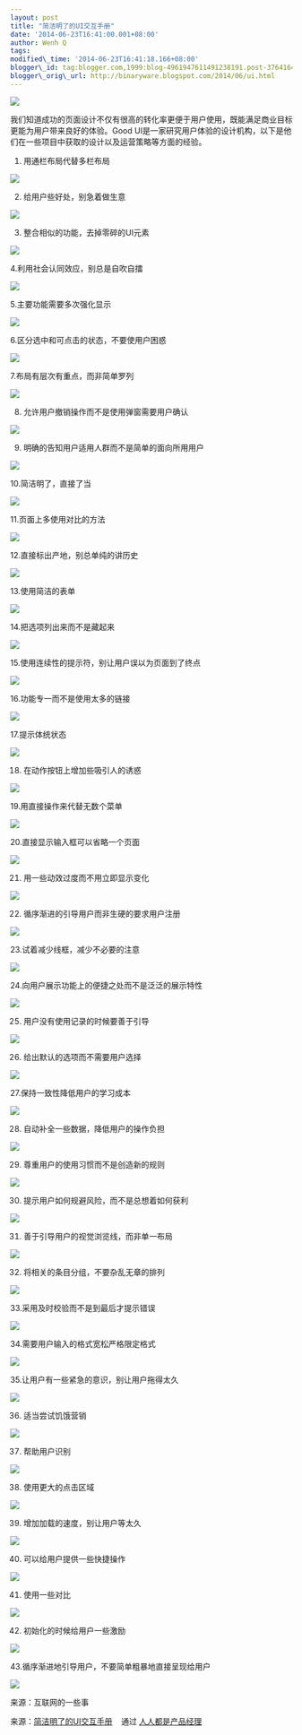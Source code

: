 ```yaml
--- 
layout: post 
title: "简洁明了的UI交互手册" 
date: '2014-06-23T16:41:00.001+08:00' 
author: Wenh Q
tags:
modified\_time: '2014-06-23T16:41:18.166+08:00' 
blogger\_id: tag:blogger.com,1999:blog-4961947611491238191.post-3764164967154843404
blogger\_orig\_url: http://binaryware.blogspot.com/2014/06/ui.html
---
```


![](https://images-blogger-opensocial.googleusercontent.com/gadgets/proxy?url=http%3A%2F%2Fimage.woshipm.com%2Fwp-files%2F2014%2F06%2Fc8fa5f0914c2de7abacda806d6ba4626.png&container=blogger&gadget=a&rewriteMime=image%2F*)



我们知道成功的页面设计不仅有很高的转化率更便于用户使用，既能满足商业目标更能为用户带来良好的体验。Good
UI是一家研究用户体验的设计机构，以下是他们在一些项目中获取的设计以及运营策略等方面的经验。



1. 用通栏布局代替多栏布局



![](https://images-blogger-opensocial.googleusercontent.com/gadgets/proxy?url=http%3A%2F%2Fimage.woshipm.com%2Fwp-files%2F2014%2F06%2F2b452be74b54a39aa80c21f228bc98dc.jpg&container=blogger&gadget=a&rewriteMime=image%2F*)



2. 给用户些好处，别急着做生意



![](https://images-blogger-opensocial.googleusercontent.com/gadgets/proxy?url=http%3A%2F%2Fimage.woshipm.com%2Fwp-files%2F2014%2F06%2F3b76b52e777c4371a96bb02af2e73ae2.jpg&container=blogger&gadget=a&rewriteMime=image%2F*)



3. 整合相似的功能，去掉零碎的UI元素



![](https://images-blogger-opensocial.googleusercontent.com/gadgets/proxy?url=http%3A%2F%2Fimage.woshipm.com%2Fwp-files%2F2014%2F06%2F040eff1f47c920e7857113834e54db34.jpg&container=blogger&gadget=a&rewriteMime=image%2F*)



4.利用社会认同效应，别总是自吹自擂



![](https://images-blogger-opensocial.googleusercontent.com/gadgets/proxy?url=http%3A%2F%2Fimage.woshipm.com%2Fwp-files%2F2014%2F06%2F53c1a3e5055f0a0a138b4ede183f7545.jpg&container=blogger&gadget=a&rewriteMime=image%2F*)



5.主要功能需要多次强化显示



![](https://images-blogger-opensocial.googleusercontent.com/gadgets/proxy?url=http%3A%2F%2Fimage.woshipm.com%2Fwp-files%2F2014%2F06%2Fea94b01881eef7f372f61024f0468ac9.jpg&container=blogger&gadget=a&rewriteMime=image%2F*)



6.区分选中和可点击的状态，不要使用户困惑



![](https://images-blogger-opensocial.googleusercontent.com/gadgets/proxy?url=http%3A%2F%2Fimage.woshipm.com%2Fwp-files%2F2014%2F06%2F6b7980f9bb1e12b7f9492455a11485ab.jpg&container=blogger&gadget=a&rewriteMime=image%2F*)



7.布局有层次有重点，而非简单罗列



![](https://images-blogger-opensocial.googleusercontent.com/gadgets/proxy?url=http%3A%2F%2Fimage.woshipm.com%2Fwp-files%2F2014%2F06%2F25ee233ca250897dd4a2f24ced538adc.jpg&container=blogger&gadget=a&rewriteMime=image%2F*)



8. 允许用户撤销操作而不是使用弹窗需要用户确认



![](https://images-blogger-opensocial.googleusercontent.com/gadgets/proxy?url=http%3A%2F%2Fimage.woshipm.com%2Fwp-files%2F2014%2F06%2Fbb01cb7b0608e6adf9b8a98e588938ae.jpg&container=blogger&gadget=a&rewriteMime=image%2F*)



9. 明确的告知用户适用人群而不是简单的面向所用用户



![](https://images-blogger-opensocial.googleusercontent.com/gadgets/proxy?url=http%3A%2F%2Fimage.woshipm.com%2Fwp-files%2F2014%2F06%2F99a450654d6ccb9044b9f415341c5bf3.jpg&container=blogger&gadget=a&rewriteMime=image%2F*)



10.简洁明了，直接了当



![](https://images-blogger-opensocial.googleusercontent.com/gadgets/proxy?url=http%3A%2F%2Fimage.woshipm.com%2Fwp-files%2F2014%2F06%2F3ecc5c575c592bce80bc3454c983184c.jpg&container=blogger&gadget=a&rewriteMime=image%2F*)



11.页面上多使用对比的方法



![](https://images-blogger-opensocial.googleusercontent.com/gadgets/proxy?url=http%3A%2F%2Fimage.woshipm.com%2Fwp-files%2F2014%2F06%2Fc7cd42129b4cbbc6dd982fb9a6e06f46.jpg&container=blogger&gadget=a&rewriteMime=image%2F*)



12.直接标出产地，别总单纯的讲历史



![](https://images-blogger-opensocial.googleusercontent.com/gadgets/proxy?url=http%3A%2F%2Fimage.woshipm.com%2Fwp-files%2F2014%2F06%2Fc000e13360dee89a7d129471b78d6974.jpg&container=blogger&gadget=a&rewriteMime=image%2F*)



13.使用简洁的表单



![](https://images-blogger-opensocial.googleusercontent.com/gadgets/proxy?url=http%3A%2F%2Fimage.woshipm.com%2Fwp-files%2F2014%2F06%2F80b843f29d02ea2ee93d99fa6068ba92.jpg&container=blogger&gadget=a&rewriteMime=image%2F*)



14.把选项列出来而不是藏起来



![](https://images-blogger-opensocial.googleusercontent.com/gadgets/proxy?url=http%3A%2F%2Fimage.woshipm.com%2Fwp-files%2F2014%2F06%2Fac1c619505cb545ef976c46454547445.jpg&container=blogger&gadget=a&rewriteMime=image%2F*)



15.使用连续性的提示符，别让用户误以为页面到了终点



![](https://images-blogger-opensocial.googleusercontent.com/gadgets/proxy?url=http%3A%2F%2Fimage.woshipm.com%2Fwp-files%2F2014%2F06%2Fe762754781acb1d2d5a458ecaa01a548.jpg&container=blogger&gadget=a&rewriteMime=image%2F*)



16.功能专一而不是使用太多的链接



![](https://images-blogger-opensocial.googleusercontent.com/gadgets/proxy?url=http%3A%2F%2Fimage.woshipm.com%2Fwp-files%2F2014%2F06%2F4f472c54861c5b449a8af59133931270.jpg&container=blogger&gadget=a&rewriteMime=image%2F*)



17.提示体统状态



![](https://images-blogger-opensocial.googleusercontent.com/gadgets/proxy?url=http%3A%2F%2Fimage.woshipm.com%2Fwp-files%2F2014%2F06%2F7f8ed54044bc7e9112dae557c8b97e4d.jpg&container=blogger&gadget=a&rewriteMime=image%2F*)



18. 在动作按钮上增加些吸引人的诱惑



![](https://images-blogger-opensocial.googleusercontent.com/gadgets/proxy?url=http%3A%2F%2Fimage.woshipm.com%2Fwp-files%2F2014%2F06%2Faa6cefde6f6a9994b7452a1f77542dc8.jpg&container=blogger&gadget=a&rewriteMime=image%2F*)



19.用直接操作来代替无数个菜单



![](https://images-blogger-opensocial.googleusercontent.com/gadgets/proxy?url=http%3A%2F%2Fimage.woshipm.com%2Fwp-files%2F2014%2F06%2F08a85ffb24a136b5d4dcdbf93d7f4178.jpg&container=blogger&gadget=a&rewriteMime=image%2F*)



20.直接显示输入框可以省略一个页面



![](https://images-blogger-opensocial.googleusercontent.com/gadgets/proxy?url=http%3A%2F%2Fimage.woshipm.com%2Fwp-files%2F2014%2F06%2Fb9733af47ccf5aba1cbb65dc2417601d.jpg&container=blogger&gadget=a&rewriteMime=image%2F*)



21. 用一些动效过度而不用立即显示变化



![](https://images-blogger-opensocial.googleusercontent.com/gadgets/proxy?url=http%3A%2F%2Fimage.woshipm.com%2Fwp-files%2F2014%2F06%2F654ace48de3b0e16497bdf75554a0583.jpg&container=blogger&gadget=a&rewriteMime=image%2F*)



22. 循序渐进的引导用户而非生硬的要求用户注册



![](https://images-blogger-opensocial.googleusercontent.com/gadgets/proxy?url=http%3A%2F%2Fimage.woshipm.com%2Fwp-files%2F2014%2F06%2Fbb114b3dfe4cfe0abb0b0b0da75c100e.jpg&container=blogger&gadget=a&rewriteMime=image%2F*)



23.试着减少线框，减少不必要的注意



![](https://images-blogger-opensocial.googleusercontent.com/gadgets/proxy?url=http%3A%2F%2Fimage.woshipm.com%2Fwp-files%2F2014%2F06%2Fd802a120814de500a55d6ba08f5af60a.jpg&container=blogger&gadget=a&rewriteMime=image%2F*)



24.向用户展示功能上的便捷之处而不是泛泛的展示特性



![](https://images-blogger-opensocial.googleusercontent.com/gadgets/proxy?url=http%3A%2F%2Fimage.woshipm.com%2Fwp-files%2F2014%2F06%2Fc245563240d2b6d596773f3c68300ecc.jpg&container=blogger&gadget=a&rewriteMime=image%2F*)



25. 用户没有使用记录的时候要善于引导



![](https://images-blogger-opensocial.googleusercontent.com/gadgets/proxy?url=http%3A%2F%2Fimage.woshipm.com%2Fwp-files%2F2014%2F06%2F5b09b62ae87461886de7675efb2703c8.jpg&container=blogger&gadget=a&rewriteMime=image%2F*)



26. 给出默认的选项而不需要用户选择



![](https://images-blogger-opensocial.googleusercontent.com/gadgets/proxy?url=http%3A%2F%2Fimage.woshipm.com%2Fwp-files%2F2014%2F06%2F79477d0f23498450644f3dd4a05303fc.jpg&container=blogger&gadget=a&rewriteMime=image%2F*)



27.保持一致性降低用户的学习成本



![](https://images-blogger-opensocial.googleusercontent.com/gadgets/proxy?url=http%3A%2F%2Fimage.woshipm.com%2Fwp-files%2F2014%2F06%2Fef61ad329746b46ed364570235263ada.jpg&container=blogger&gadget=a&rewriteMime=image%2F*)



28. 自动补全一些数据，降低用户的操作负担



![](https://images-blogger-opensocial.googleusercontent.com/gadgets/proxy?url=http%3A%2F%2Fimage.woshipm.com%2Fwp-files%2F2014%2F06%2F9c41a17cda80105e41421e5fd7c5ef8b.jpg&container=blogger&gadget=a&rewriteMime=image%2F*)



29. 尊重用户的使用习惯而不是创造新的规则



![](https://images-blogger-opensocial.googleusercontent.com/gadgets/proxy?url=http%3A%2F%2Fimage.woshipm.com%2Fwp-files%2F2014%2F06%2F473b2109c55844a3d66d160aa526b573.jpg&container=blogger&gadget=a&rewriteMime=image%2F*)



30. 提示用户如何规避风险，而不是总想着如何获利



![](https://images-blogger-opensocial.googleusercontent.com/gadgets/proxy?url=http%3A%2F%2Fimage.woshipm.com%2Fwp-files%2F2014%2F06%2F26640bc324590131981682bb99e6f75d.jpg&container=blogger&gadget=a&rewriteMime=image%2F*)



31. 善于引导用户的视觉浏览线，而非单一布局



![](https://images-blogger-opensocial.googleusercontent.com/gadgets/proxy?url=http%3A%2F%2Fimage.woshipm.com%2Fwp-files%2F2014%2F06%2F15f949d607b4f55bc0ec5d0d2010bfc3.jpg&container=blogger&gadget=a&rewriteMime=image%2F*)



32. 将相关的条目分组，不要杂乱无章的排列



![](https://images-blogger-opensocial.googleusercontent.com/gadgets/proxy?url=http%3A%2F%2Fimage.woshipm.com%2Fwp-files%2F2014%2F06%2Fe1c54a8d89258a3ae904ce24e4d6bbb5.jpg&container=blogger&gadget=a&rewriteMime=image%2F*)



33.采用及时校验而不是到最后才提示错误



![](https://images-blogger-opensocial.googleusercontent.com/gadgets/proxy?url=http%3A%2F%2Fimage.woshipm.com%2Fwp-files%2F2014%2F06%2F2e9876e69c84215b60e5e82e8fa1c03f.jpg&container=blogger&gadget=a&rewriteMime=image%2F*)



34.需要用户输入的格式宽松严格限定格式



![](https://images-blogger-opensocial.googleusercontent.com/gadgets/proxy?url=http%3A%2F%2Fimage.woshipm.com%2Fwp-files%2F2014%2F06%2F9d7449192613cb934eea49cd64820f56.jpg&container=blogger&gadget=a&rewriteMime=image%2F*)



35.让用户有一些紧急的意识，别让用户拖得太久



![](https://images-blogger-opensocial.googleusercontent.com/gadgets/proxy?url=http%3A%2F%2Fimage.woshipm.com%2Fwp-files%2F2014%2F06%2F3d386b6b8046323f6def806d7fdc08af.jpg&container=blogger&gadget=a&rewriteMime=image%2F*)



36. 适当尝试饥饿营销



![](https://images-blogger-opensocial.googleusercontent.com/gadgets/proxy?url=http%3A%2F%2Fimage.woshipm.com%2Fwp-files%2F2014%2F06%2Fece38608a754c9a738cd534f9bf11c9e.jpg&container=blogger&gadget=a&rewriteMime=image%2F*)



37. 帮助用户识别



![](https://images-blogger-opensocial.googleusercontent.com/gadgets/proxy?url=http%3A%2F%2Fimage.woshipm.com%2Fwp-files%2F2014%2F06%2Fe8f8f0002c295e6310935a56baa8bf65.jpg&container=blogger&gadget=a&rewriteMime=image%2F*)



38. 使用更大的点击区域



![](https://images-blogger-opensocial.googleusercontent.com/gadgets/proxy?url=http%3A%2F%2Fimage.woshipm.com%2Fwp-files%2F2014%2F06%2F8aad58d376c89e643f502dbd0fb24ff7.jpg&container=blogger&gadget=a&rewriteMime=image%2F*)



39. 增加加载的速度，别让用户等太久



![](https://images-blogger-opensocial.googleusercontent.com/gadgets/proxy?url=http%3A%2F%2Fimage.woshipm.com%2Fwp-files%2F2014%2F06%2F0575e0891182a821cb4fd8d1455b3ec3.jpg&container=blogger&gadget=a&rewriteMime=image%2F*)



40. 可以给用户提供一些快捷操作



![](https://images-blogger-opensocial.googleusercontent.com/gadgets/proxy?url=http%3A%2F%2Fimage.woshipm.com%2Fwp-files%2F2014%2F06%2F74535a36adb860b4d0c3d18a3d7522ca.jpg&container=blogger&gadget=a&rewriteMime=image%2F*)



41. 使用一些对比



![](https://images-blogger-opensocial.googleusercontent.com/gadgets/proxy?url=http%3A%2F%2Fimage.woshipm.com%2Fwp-files%2F2014%2F06%2Ff9915840bfab710f49805d3742991370.jpg&container=blogger&gadget=a&rewriteMime=image%2F*)



42. 初始化的时候给用户一些激励



![](https://images-blogger-opensocial.googleusercontent.com/gadgets/proxy?url=http%3A%2F%2Fimage.woshipm.com%2Fwp-files%2F2014%2F06%2Ff4018ba9245b70b07be31ec2b6122678.jpg&container=blogger&gadget=a&rewriteMime=image%2F*)



43.循序渐进地引导用户，不要简单粗暴地直接呈现给用户



![](https://images-blogger-opensocial.googleusercontent.com/gadgets/proxy?url=http%3A%2F%2Fimage.woshipm.com%2Fwp-files%2F2014%2F06%2Fbe0afe922e0bc88e94ac31c1c50132f8.jpg&container=blogger&gadget=a&rewriteMime=image%2F*)







来源：互联网的一些事
<div>




</div>

<div>

来源：[简洁明了的UI交互手册](http://www.woshipm.com/ucd/90663.html) 
  通过 [人人都是产品经理](http://www.woshipm.com/)

</div>
